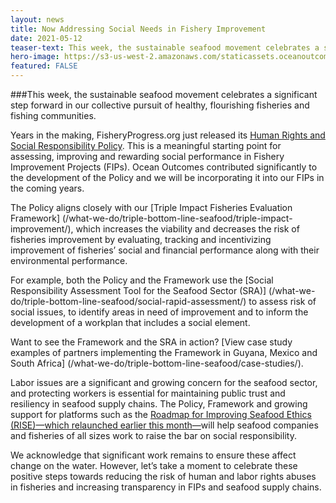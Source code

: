 ```yaml
---
layout: news
title: Now Addressing Social Needs in Fishery Improvement
date: 2021-05-12
teaser-text: This week, the sustainable seafood movement celebrates a significant step forward in our collective pursuit of healthy, flourishing fisheries and fishing communities.
hero-image: https://s3-us-west-2.amazonaws.com/staticassets.oceanoutcomes.org/news+and+analysis/hero+images/fisheryprogress-social-policy-fishery-improvement-projects.jpg
featured: FALSE
---
```

###This week, the sustainable seafood movement celebrates a significant step forward in our collective pursuit of healthy, flourishing fisheries and fishing communities. 

Years in the making, FisheryProgress.org just released its <a href="https://fisheryprogress.org/social-responsibility/our-approach" target="_blank">Human Rights and Social Responsibility Policy</a>. This is a meaningful starting point for assessing, improving and rewarding social performance in Fishery Improvement Projects (FIPs). Ocean Outcomes contributed significantly to the development of the Policy and we will be incorporating it into our FIPs in the coming years.

The Policy aligns closely with our [Triple Impact Fisheries Evaluation Framework] (/what-we-do/triple-bottom-line-seafood/triple-impact-improvement/), which increases the viability and decreases the risk of fisheries improvement by evaluating, tracking and incentivizing improvement of fisheries’ social and financial performance along with their environmental performance. 

For example, both the Policy and the Framework use the [Social Responsibility Assessment Tool for the Seafood Sector (SRA)] (/what-we-do/triple-bottom-line-seafood/social-rapid-assessment/) to assess risk of social issues, to identify areas in need of improvement and to inform the development of a workplan that includes a social element. 

Want to see the Framework and the SRA in action? [View case study examples of partners implementing the Framework in Guyana, Mexico and South Africa] (/what-we-do/triple-bottom-line-seafood/case-studies/).

Labor issues are a significant and growing concern for the seafood sector, and protecting workers is essential for maintaining public trust and resiliency in seafood supply chains. The Policy, Framework and growing support for platforms such as the <a href="https://fishwise.org/rise-to-the-challenge-improving-human-rights-in-seafood/" target="_blank">Roadmap for Improving Seafood Ethics (RISE)—which relaunched earlier this month—</a>will help seafood companies and fisheries of all sizes work to raise the bar on social responsibility.

We acknowledge that significant work remains to ensure these affect change on the water. However, let’s take a moment to celebrate these positive steps towards reducing the risk of human and labor rights abuses in fisheries and increasing transparency in FIPs and seafood supply chains.
